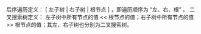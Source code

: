 后序遍历定义： [ 左子树 | 右子树 | 根节点 ] ，即遍历顺序为 “左、右、根” 。
二叉搜索树定义： 左子树中所有节点的值 << 根节点的值；右子树中所有节点的值 >> 根节点的值；其左、右子树也分别为二叉搜索树。


